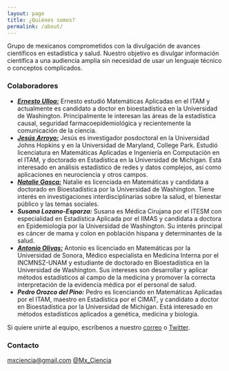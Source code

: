 ```yaml
---
layout: page
title: ¿Quiénes somos?
permalink: /about/
---
```


Grupo de mexicanos comprometidos con la divulgación de avances científicos en estadística y salud. Nuestro objetivo es divulgar información científica a una audiencia amplia sin necesidad de usar un lenguaje técnico o conceptos complicados.

### Colaboradores

* [***Ernesto Ulloa:***](https://www.biostat.washington.edu/people/ernesto-ulloa) Ernesto estudió Matemáticas Aplicadas en el ITAM y actualmente es candidato a doctor en bioestadística en la Universidad de Washington. Principalmente le interesan las áreas de la estadística causal, seguridad farmacoepidemiológica y recientemente la comunicación de la ciencia.
* [***Jesús Arroyo:***](https://jesus-arroyo.github.io/) Jesús es investigador posdoctoral en la Universidad Johns Hopkins y en la Universidad de Maryland, College Park. Estudió licenciatura en Matemáticas Aplicadas e Ingeniería en Computación en el ITAM, y doctorado en Estadística en la Universidad de Michigan. Está interesado en análisis estadístico de redes y datos complejos, así como aplicaciones en neurociencia y otros campos.
* [***Natalie Gasca:***](http://students.washington.edu/ncgasca/) Natalie es licenciada en Matemáticas y candidata a doctorado en Bioestadística por la Universidad de Washington. Tiene interés en investigaciones interdisciplinarias sobre la salud, el bienestar público y las temas sociales.
* ***Susana Lozano-Esparza:*** Susana es Médica Cirujana por el ITESM con especialidad en Estadística Aplicada por el IIMAS y candidata a doctora en Epidemiología por la Universidad de Washington. Su interés principal es cáncer de mama y colon en población hispana y determinantes de la salud.
* [***Antonio Olivas:***](https://www.biostat.washington.edu/people/antonio-olivas-martinez) Antonio es licenciado en Matemáticas por la Universidad de Sonora, Médico especialista en Medicina Interna por el INCMNSZ-UNAM y estudiante de doctorado en Bioestadística en la Universidad de Washington. Sus intereses son desarrollar y aplicar métodos estadísticos al campo de la medicina y promover la correcta interpretación de la evidencia médica por el personal de salud.
* ***Pedro Orozco del Pino:*** Pedro es licenciando en Matemáticas Aplicadas por el ITAM, maestro en  Estadística por el CIMAT, y candidato a doctor en Bioestadística por la Universidad de Michigan. Está interesado en métodos estadísticos aplicados a genética, medicina y biología.

Si quiere unirte al equipo, escríbenos a nuestro [correo](mailto:mxciencia@gmail.com) o [Twitter](https://twitter.com/Mx_Ciencia).

### Contacto

[mxciencia@gmail.com](mailto:mxciencia@gmail.com)
[@Mx_Ciencia](https://twitter.com/Mx_Ciencia)
